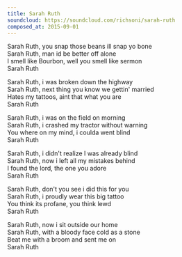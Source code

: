 ```yaml
---
title: Sarah Ruth
soundcloud: https://soundcloud.com/richsoni/sarah-ruth
composed_at: 2015-09-01
---
```


Sarah Ruth, you snap those beans ill snap yo bone  
Sarah Ruth, man id be better off alone  
I smell like Bourbon, well you smell like sermon  
Sarah Ruth  

Sarah Ruth, i was broken down the highway  
Sarah Ruth, next thing you know we gettin' married  
Hates my tattoos, aint that what you are  
Sarah Ruth  

Sarah Ruth, i was on the field on morning  
Sarah Ruth, i crashed my tractor without warning  
You where on my mind, i coulda went blind  
Sarah Ruth  

Sarah Ruth, i didn't realize I was already blind  
Sarah Ruth, now i left all my mistakes behind  
I found the lord, the one you adore  
Sarah Ruth  

Sarah Ruth, don't you see i did this for you  
Sarah Ruth, i proudly wear this big tattoo  
You think its profane, you think lewd  
Sarah Ruth  

Sarah Ruth, now i sit outside our home  
Sarah Ruth, with a bloody face cold as a stone  
Beat me with a broom and sent me on  
Sarah Ruth  
